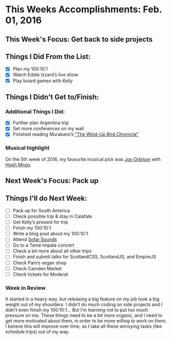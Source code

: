 # This Weeks Accomplishments: Feb. 01, 2016

## This Week's Focus: Get back to side projects

## Things I Did From the List:
- [x] Plan my 100:10:1
- [x] Watch Eddie Izzard’s live show
- [x] Play board games with Kelly

## Things I Didn't Get to/Finish:

### Additional Things I Did:
- [x] Further plan Argentina trip
- [x] Set more conferences on my wall
- [x] Finished reading Murakami’s [“The Wind-Up Bird Chronicle”](https://www.goodreads.com/review/show/1421762895)

### Musical highlight
On the 5th week of 2016, my favourite musical pick was [Joy Orbison](https://www.facebook.com/Joy-Orbison-192924608912/) with [Hyph Mngo](https://open.spotify.com/album/3anj6rT2aTYuKFaTp5Qgp9).

## Next Week's Focus: Pack up

## Things I'll do Next Week:
- [ ] Pack up for South America
- [ ] Check possible trip & stay in Calafate
- [ ] Get Kelly’s present for trip
- [ ] Finish my 100:10:1
- [ ] Write a blog post about my 100:10:1
- [ ] Attend [Sofar Sounds](https://www.sofarsounds.com)
- [ ] Go to a Tame Impala concert
- [ ] Check a bit more about all other trips
- [ ] Finish and submit talks for ScotlandCSS, ScotlandJS, and EmpireJS
- [ ] Check Pam’s vegan shop
- [ ] Check Camden Market
- [ ] Check tickets for Moderat

### Week in Review
It started in a heavy way, but releasing a big feature on my job took a big weight out of my shoulders. I didn’t do much coding on side projects and I didn’t even finish my 100:10:1… But I’m learning not to put too much pressure on me. These things need to be a bit more organic, and I need to get more motivated about them, in order to be more willing to work on them. I believe this will improve over time, as I take all these annoying tasks (like schedule trips) out of my way.
